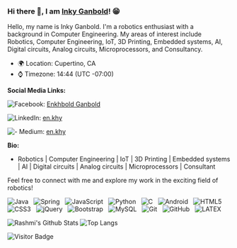 ### Hi there 👋, I am [Inky Ganbold](https://enkhy.medium.com/)! 😁

Hello, my name is Inky Ganbold. I'm a robotics enthusiast with a background in Computer Engineering. My areas of interest include Robotics, Computer Engineering, IoT, 3D Printing, Embedded systems, AI, Digital circuits, Analog circuits, Microprocessors, and Consultancy.

- 🌍 Location: Cupertino, CA
- ⌚ Timezone: 14:44 (UTC -07:00)

**Social Media Links:**

![Facebook](https://img.shields.io/badge/Facebook-1877F2?style=for-the-badge&logo=facebook&logoColor=white): [Enkhbold Ganbold](www.facebook.com/aab04e7d2522)

![LinkedIn](https://img.shields.io/badge/LinkedIn-0077B5?style=for-the-badge&logo=linkedin&logoColor=white): [en.khy](in/enkhbold-ganbold-b09a58142)

![- Medium](https://img.shields.io/badge/Medium-12100E?style=for-the-badge&logo=medium&logoColor=white): [en.khy](https://enkhy.medium.com/)

**Bio:**
- Robotics | Computer Engineering | IoT | 3D Printing | Embedded systems | AI | Digital circuits | Analog circuits | Microprocessors | Consultant

Feel free to connect with me and explore my work in the exciting field of robotics!

![Java](https://img.shields.io/badge/-Java-black?logo=java&style=social)&nbsp;&nbsp;
![Spring](https://img.shields.io/badge/-Spring%20Framework-black?logo=spring&style=social)&nbsp;&nbsp;
![JavaScript](https://img.shields.io/badge/-JavaScript-black?logo=javascript&style=social)&nbsp;&nbsp;
![Python](https://img.shields.io/badge/-Python-black?logo=Python&style=social)&nbsp;&nbsp;
![C](https://img.shields.io/badge/-C-black?logo=c&style=social)&nbsp;&nbsp;
![Android](https://img.shields.io/badge/-Android-black?logo=android&style=social)&nbsp;&nbsp;
![HTML5](https://img.shields.io/badge/-HTML5-black?logo=html5&style=social)&nbsp;&nbsp;
![CSS3](https://img.shields.io/badge/-CSS3-black?logo=css3&style=social)&nbsp;&nbsp;
![jQuery](https://img.shields.io/badge/-jQuery-black?logo=jquery&style=social)&nbsp;&nbsp;
![Bootstrap](https://img.shields.io/badge/-Bootstrap-black?logo=bootstrap&style=social)&nbsp;&nbsp;
![MySQL](https://img.shields.io/badge/-MySQL-black?logo=mysql&style=social)&nbsp;&nbsp;
![Git](https://img.shields.io/badge/-Git-black?logo=git&style=social)&nbsp;&nbsp;
![GitHub](https://img.shields.io/badge/-GitHub-black?logo=github&style=social)&nbsp;&nbsp;
![LATEX](https://img.shields.io/badge/-LATEX-black?logo=latex&style=social)&nbsp;&nbsp;

![Rashmi's Github Stats](https://github-readme-stats.vercel.app/api?username=enkhbold470&count_private=true&show_icons=true&include_all_commits=true)
![Top Langs](https://github-readme-stats.vercel.app/api/top-langs/?username=enkhbold470&hide=TeX&layout=compact)

![Visitor Badge](https://visitor-badge.laobi.icu/badge?page_id=enkhbold470.enkhbold470)
<!-- Add additional sections, personal information, and customization as desired -->
